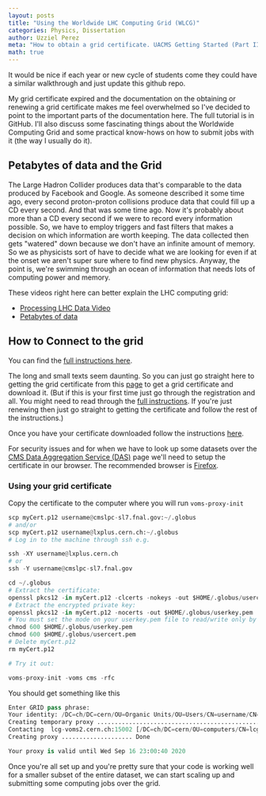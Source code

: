 ```yaml
---
layout: posts
title: "Using the Worldwide LHC Computing Grid (WLCG)"
categories: Physics, Dissertation
author: Uzziel Perez
meta: "How to obtain a grid certificate. UACMS Getting Started (Part II)"
math: true
---
```


It would be nice if each year or new cycle of students come they could have a similar walkthrough and just update this github repo.

My grid certificate expired and the documentation on the obtaining or renewing a grid certificate makes me feel overwhelmed so I've decided to point to the important parts of the documentation here. The full tutorial is in GitHub. I'll also discuss some fascinating things about the Worldwide Computing Grid and some practical know-hows on how to submit jobs with it (the way I usually do it).

## Petabytes of data and the Grid

The Large Hadron Collider produces data that's comparable to the data produced by Facebook and Google. As someone described it some time ago, every second proton-proton collisions produce data that could fill up a CD every second. And that was some time ago. Now it's probably about more than a CD every second if we were to record every information possible. So, we have to employ triggers and fast filters that makes a decision on which information are worth keeping. The data collected then gets "watered" down because we don't have an infinite amount of memory. So we as physicists sort of have to decide what we are looking for even if at the onset we aren't super sure where to find new physics. Anyway, the point is, we're swimming through an ocean of information that needs lots of computing power and memory.

These videos right here can better explain the LHC computing grid:

 - [Processing LHC Data Video](https://www.youtube.com/watch?v=jDC3-QSiLB4)
 - [Petabytes of data](https://www.youtube.com/watch?v=0mgXNgD3JFU)

## How to Connect to the grid

You can find the [full instructions here](https://twiki.cern.ch/twiki/bin/view/CMSPublic/WorkBookStartingGrid#ObtainingCert).

The long and small texts seem daunting. So you can just go straight here to getting the grid certificate from this [page](https://ca.cern.ch/ca/user/MyCertificates.aspx) to get a grid certificate and download it. (But if this is your first time just go through the registration and all. You might need to read through the [full instructions](https://twiki.cern.ch/twiki/bin/view/CMSPublic/WorkBookStartingGrid#ObtainingCert). If you're just renewing then just go straight to getting the certificate and follow the rest of the instructions.)

Once you have your certificate downloaded follow the instructions [here](https://ca.cern.ch/ca/Help/?kbid=024010).

For security issues and for when we have to look up some datasets over the [CMS Data Aggregation Service (DAS)](https://cmsweb.cern.ch/das/) page we'll need to setup the certificate in our browser. The recommended browser is [Firefox](https://ca.cern.ch/ca/Help/?kbid=040111
).

### Using your grid certificate
Copy the certificate to the computer where you will run `voms-proxy-init`

```python
scp myCert.p12 username@cmslpc-sl7.fnal.gov:~/.globus
# and/or
scp myCert.p12 username@lxplus.cern.ch:~/.globus
# Log in to the machine through ssh e.g.

ssh -XY username@lxplus.cern.ch
# or
ssh -Y username@cmslpc-sl7.fnal.gov

cd ~/.globus
# Extract the certificate:
openssl pkcs12 -in myCert.p12 -clcerts -nokeys -out $HOME/.globus/usercert.pem
# Extract the encrypted private key:
openssl pkcs12 -in myCert.p12 -nocerts -out $HOME/.globus/userkey.pem
# You must set the mode on your userkey.pem file to read/write only by the owner, otherwise voms-proxy-init will not use it:
chmod 600 $HOME/.globus/userkey.pem
chmod 600 $HOME/.globus/usercert.pem
# Delete myCert.p12
rm myCert.p12

# Try it out:

voms-proxy-init -voms cms -rfc
```

You should get something like this

```python
Enter GRID pass phrase:
Your identity: /DC=ch/DC=cern/OU=Organic Units/OU=Users/CN=username/CN=78323/CN=User Name Here
Creating temporary proxy ...................................................................... Done
Contacting  lcg-voms2.cern.ch:15002 [/DC=ch/DC=cern/OU=computers/CN=lcg-voms2.cern.ch] "cms" Done
Creating proxy .................... Done

Your proxy is valid until Wed Sep 16 23:00:40 2020
```

Once you're all set up and you're pretty sure that your code is working well for a smaller subset of the entire dataset, we can start scaling up and submitting some computing jobs over the grid.
